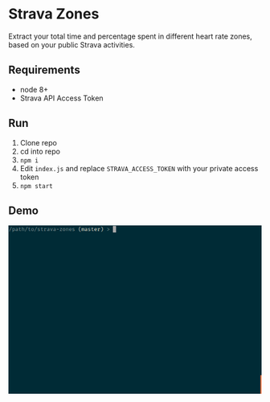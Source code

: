 # Strava Zones
Extract your total time and percentage spent in different heart rate zones, based on your public Strava activities.

## Requirements
- node 8+
- Strava API Access Token

## Run
1. Clone repo
2. cd into repo
3. `npm i`
4. Edit `index.js` and replace `STRAVA_ACCESS_TOKEN` with your private access token
5. `npm start`

## Demo
![alt-text](https://raw.githubusercontent.com/kettel/strava-zones/master/tty.gif)
